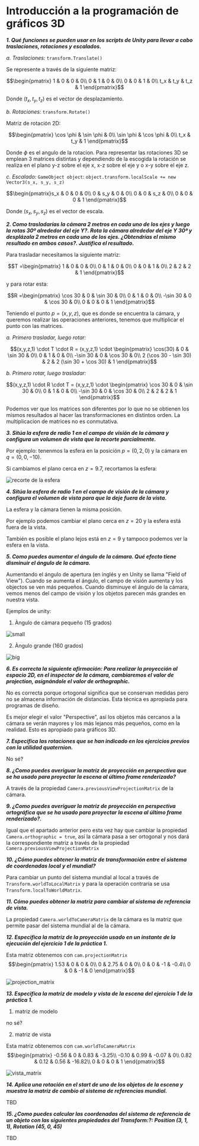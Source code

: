 # Introducción a la programación de gráficos 3D

 ***1. Qué funciones se pueden usar en los scripts de Unity para llevar a cabo traslaciones, rotaciones y escalados.***

*a. Traslaciones:* `transform.Translate()`

Se represente a través de la siguiente matriz: 

$$\begin{pmatrix} 
1 & 0 & 0 & 0\\
0 & 1 & 0 & 0\\
0 & 0 & 1 & 0\\
t_x & t_y & t_z & 1
\end{pmatrix}$$

Donde $(t_x, t_y, t_z)$ es el vector de desplazamiento.

*b. Rotaciones:* `transform.Rotate()`

Matriz de rotación 2D: 

$$\begin{pmatrix}
\cos \phi & \sin \phi & 0\\
\sin \phi & \cos \phi & 0\\
t_x & t_y & 1
\end{pmatrix}$$

Donde $\phi$ es el angulo de la rotacion.
Para representar las rotaciones 3D se emplean 3 matrices distintas y dependiendo de la escogida la rotación se realiza en el plano y-z sobre el eje x, x-z sobre el eje y o x-y sobre el eje z.

*c. Escalado:* `GameObject object`: `object.transform.localScale += new Vector3(s_x, s_y, s_z)`

$$\begin{pmatrix}s_x & 0 & 0 & 0\\
0 & s_y & 0 & 0\\
0 & 0 & s_z & 0\\
0 & 0 & 0 & 1
\end{pmatrix}$$

Donde $(s_x, s_y, s_z)$ es el vector de escala.

***2. Como trasladarías la cámara 2 metros en cada uno de los ejes y luego la rotas 30º alrededor del eje Y?. Rota la cámara alrededor del eje Y 30ª y desplázala 2 metros en cada uno de los ejes. ¿Obtendrías el mismo resultado en ambos casos?. Justifica el resultado.***

Para trasladar necesitamos la siguiente matriz:

$$T =\begin{pmatrix}
1 & 0 & 0 & 0\\
0 & 1 & 0 & 0\\
0 & 0 & 1 & 0\\
2 & 2 & 2 & 1
\end{pmatrix}$$

y para rotar esta:

$$R =\begin{pmatrix}
\cos 30 & 0 & \sin 30 & 0\\
0 & 1 & 0 & 0\\
-\sin 30 & 0 & \cos 30 & 0\\
0 & 0 & 0 & 1
\end{pmatrix}$$

Teniendo el punto $p = (x,y,z)$, que es donde se encuentra la cámara, y queremos realizar las operaciones anteriores, tenemos que multiplicar el punto con las matrices.

*a. Primero trasladar, luego rotar:*

$$(x,y,z,1) \cdot T \cdot R = (x,y,z,1) \cdot 
\begin{pmatrix}
\cos(30) & 0 & \sin 30 & 0\\
0 & 1 & 0 & 0\\
-\sin 30 & 0 & \cos 30 & 0\\
2 (\cos 30 - \sin 30) & 2 & 2 (\sin 30 + \cos 30) & 1
\end{pmatrix}$$

*b. Primero rotar, luego trasladar:*

$$(x,y,z,1) \cdot R \cdot T = (x,y,z,1) \cdot 
\begin{pmatrix}
\cos 30 & 0 & \sin 30 & 0\\
0 & 1 & 0 & 0\\
-\sin 30 & 0 & \cos 30 & 0\\
2 & 2 & 2 & 1
\end{pmatrix}$$

Podemos ver que los matrices son diferentes por lo que no se obtienen los mismos resultados al hacer las transformaciones en distintos orden. La multiplicacion de matrices no es conmutativa.

***3. Sitúa la esfera de radio 1 en el campo de visión de la cámara y configura un volumen de vista que la recorte parcialmente.***

Por ejemplo: tenenmos la esfera en la posición $p = (0,2,0)$ y la cámara en $q = (0,0,-10)$.

Si cambiamos el plano cerca en $z=9.7$, recortamos la esfera:

![recorte de la esfera](https://github.com/danicglez/Seminario-Mundos-Virtuales/blob/main/pregunta_3.PNG)

***4. Sitúa la esfera de radio 1 en el campo de visión de la cámara y configura el volumen de vista para que la deje fuera de la vista.***

La esfera y la cámara tienen la misma posición.

Por ejemplo podemos cambiar el plano cerca en $z=20$ y la esfera está fuera de la vista.

También es posible el plano lejos está en $z=9$ y tampoco podemos ver la esfera en la vista.

***5. Como puedes aumentar el ángulo de la cámara. Qué efecto tiene disminuir el ángulo de la cámara.***

Aumentando el ángulo de apertura (en inglés y en Unity se llama "Field of View").
Cuando se aumenta el ángulo, el campo de visión aumenta y los objectos se ven más pequeños. 
Cuando disminuye el ángulo de la cámara, vemos menos del campo de visión y los objetos parecen más grandes en nuestra vista.

Ejemplos de unity:

1. Àngulo de cámara pequeño (15 grados)

![small](https://github.com/danicglez/Seminario-Mundos-Virtuales/blob/main/pregunta_5_small.PNG)

2. Àngulo grande (160 grados)

![big](https://github.com/danicglez/Seminario-Mundos-Virtuales/blob/main/pregunta_5_big.PNG)

***6. Es correcta la siguiente afirmación: Para realizar la proyección al espacio 2D, en el inspector de la cámara, cambiaremos el valor de projection, asignándole el valor de orthographic.***

No es correcta porque ortogonal significa que se conservan medidas pero no se almacena información de distancias. Esta técnica es apropiada para programas de diseño.

Es mejor elegir el valor "Perspective", así los objetos más cercanos a la cámara se verán mayores y los más lejanos más pequeños, como en la realidad. Esto es apropiado para gráficos 3D.

***7. Especifica las rotaciones que se han indicado en los ejercicios previos con la utilidad quaternion.***

No sé?

***8. ¿Como puedes averiguar la matriz de proyección en perspectiva que se ha usado para proyectar la escena al último frame renderizado?***

A través de la propiedad `Camera.previousViewProjectionMatrix` de la cámara.

***9. ¿Como puedes averiguar la matriz de proyección en perspectiva ortográfica que se ha usado para proyectar la escena al último frame renderizado?.***

Igual que el apartado anterior pero esta vez hay que cambiar la propiedad `Camera.orthographic = true`, así la cámara pasa a ser ortogonal y nos dará la correspondiente matriz a través de la propiedad `Camera.previousViewProjectionMatrix`

***10. ¿Cómo puedes obtener la matriz de transformación entre el sistema de coordenadas local y el mundial?***

Para cambiar un punto del sistema mundial al local a través de `Transform.worldToLocalMatrix` y para la operación contraria se usa `Transform.localToWorldMatrix`.

***11. Cómo puedes obtener la matriz para cambiar al sistema de referencia de vista.***

La propiedad `Camera.worldToCameraMatrix` de la cámara es la matriz que permite pasar del sistema mundial al de la cámara.

***12. Especifica la matriz de la proyección usado en un instante de la ejecución del ejercicio 1 de la práctica 1.***

Esta matriz obtenemos con `cam.projectionMatrix`
$$\begin{pmatrix}
1.53 & 0 & 0 & 0\\
0 & 2.75 & 0 & 0\\
0 & 0 & -1 & -0.4\\
0 & 0 & -1 & 0
\end{pmatrix}$$

![projection_matrix](pregunta_12.PNG)

***13. Especifica la matriz de modelo y vista de la escena del ejercicio 1 de la práctica 1.***

1. matriz de modelo

no sé?

2. matriz de vista

Esta matriz obtenemos con `cam.worldToCameraMatrix`
$$\begin{pmatrix}
-0.56 & 0 & 0.83 & -3.25\\
-0.10 & 0.99 & -0.07 & 0\\
0.82 & 0.12 & 0.56 & -16.82\\
0 & 0 & 0 & 1
\end{pmatrix}$$

![vista_matrix](pregunta_13.PNG)

***14. Aplica una rotación en el start de uno de los objetos de la escena y muestra la matriz de cambio al sistema de referencias mundial.***

TBD

***15. ¿Como puedes calcular las coordenadas del sistema de referencia de un objeto con las siguientes propiedades del Transform:?: Position (3, 1, 1), Rotation (45, 0, 45)***

TBD
